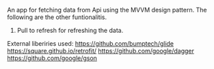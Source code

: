 An app for fetching data from Api using the MVVM design pattern.
The following are the other funtionalitis.
1) Pull to refresh for refreshing the data.

External liberiries used:
https://github.com/bumptech/glide
https://square.github.io/retrofit/
https://github.com/google/dagger
https://github.com/google/gson
